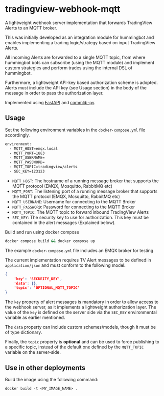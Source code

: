 # tradingview-webhook-mqtt
A lightweight webhook server implementation that forwards TradingView Alerts to an MQTT broker.

This was initially developed as an integration module for hummingbot and enables implementing a trading logic/strategy based on input TradingView Alerts.

All incoming Alerts are forwarded to a single MQTT topic, from where hummingbot bots can subscribe (using the MQTT module) and implement custom strategies and perform trades using the internal DSL of hummingbot.

Furthermore, a lightweight API-key based authorization scheme is adopted. Alerts
must include the API key (see Usage section) in the body of the message in order
to pass the authorization layer.

Implemented using [FastAPI](https://github.com/tiangolo/fastapi) and [commlib-py](https://github.com/robotics-4-all/commlib-py).

## Usage

Set the following environment variables in the `docker-compose.yml` file accordingly.

```bash
environment:
  - MQTT_HOST=emqx.local
  - MQTT_PORT=1883
  - MQTT_USERNAME=
  - MQTT_PASSWORD=
  - MQTT_TOPIC=tradingview/alerts
  - SEC_KEY=123123
```

- `MQTT_HOST`: The hostname of a running message broker that supports the MQTT protocol (EMQX, Mosquitto, RabbitMQ etc)
- `MQTT_PORT`: The listening port of a running message broker that supports the MQTT protocol (EMQX, Mosquitto, RabbitMQ etc)
- `MQTT_USERNAME`: Username for connecting to the MQTT Broker
- `MQTT_PASSWORD`: Password for connecting to the MQTT Broker
- `MQTT_TOPIC`: The MQTT topic to forward inbound TradingView Alerts
- `SEC_KEY`: The security key to use for authorization. This key must be contained
in the alert messages (Explained below).


Build and run using docker compose

```bash
docker compose build && docker compose up
```

The example `docker-compose.yml` file includes an EMQX broker for testing.

The current implementation requires TV Alert messages to be defined in `application/json` and must conform to the following model.

```json
{
    'key': 'SECURITY_KEY',
    'data': {},
    'topic': 'OPTIONAL_MQTT_TOPIC'
}
```

The `key` property of alert messages is mandatory in order to allow access to
the webhook server, as it implements a lightweight authorization layer. The
value of the `key` is defined on the server side via the `SEC_KEY` environmental
variable as earlier mentioned.

The `data` property can include custom schemes/models, though it must be of type
dictionary.

Finally, the `topic` property is **optional** and can be used to force
publishing to a specific topic, instead of the default one defined by the
`MQTT_TOPIC` variable on the server-side.

## Use in other deployments

Build the image using the following command:

```
docker build -t <MY_IMAGE_NAME> .
```
